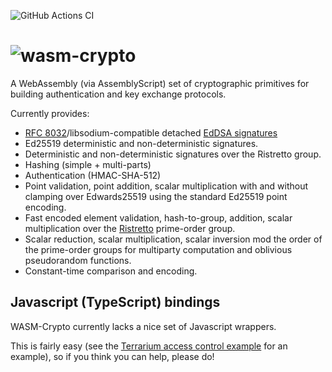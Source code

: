 ![GitHub Actions CI](https://github.com/jedisct1/wasm-crypto/workflows/GitHub%20Actions%20CI/badge.svg)

# ![wasm-crypto](https://raw.github.com/jedisct1/wasm-crypto/master/logo.png)

A WebAssembly (via AssemblyScript) set of cryptographic primitives for building authentication and key exchange protocols.

Currently provides:

- [RFC 8032](https://tools.ietf.org/html/rfc8032)/libsodium-compatible detached [EdDSA signatures](https://download.libsodium.org/doc/public-key_cryptography/public-key_signatures)
- Ed25519 deterministic and non-deterministic signatures.
- Deterministic and non-deterministic signatures over the Ristretto group.
- Hashing (simple + multi-parts)
- Authentication (HMAC-SHA-512)
- Point validation, point addition, scalar multiplication with and without clamping over Edwards25519 using the standard Ed25519 point encoding.
- Fast encoded element validation, hash-to-group, addition, scalar multiplication over the [Ristretto](https://ristretto.group) prime-order group.
- Scalar reduction, scalar multiplication, scalar inversion mod the order of the prime-order groups for multiparty computation and oblivious pseudorandom functions.
- Constant-time comparison and encoding.

## Javascript (TypeScript) bindings

WASM-Crypto currently lacks a nice set of Javascript wrappers.

This is fairly easy (see the [Terrarium access control example](https://github.com/jedisct1/fastly-terrarium-examples/tree/master/access_control_example) for an example), so if you think you can help, please do!
